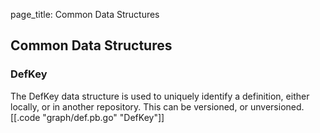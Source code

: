 page_title: Common Data Structures

## Common Data Structures

### DefKey
The DefKey data structure is used to uniquely identify a definition, either locally, or in
another repository. This can be versioned, or unversioned.
[[.code "graph/def.pb.go" "DefKey"]]
